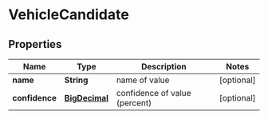 
# VehicleCandidate

## Properties
Name | Type | Description | Notes
------------ | ------------- | ------------- | -------------
**name** | **String** | name of value |  [optional]
**confidence** | [**BigDecimal**](BigDecimal.md) | confidence of value (percent) |  [optional]



